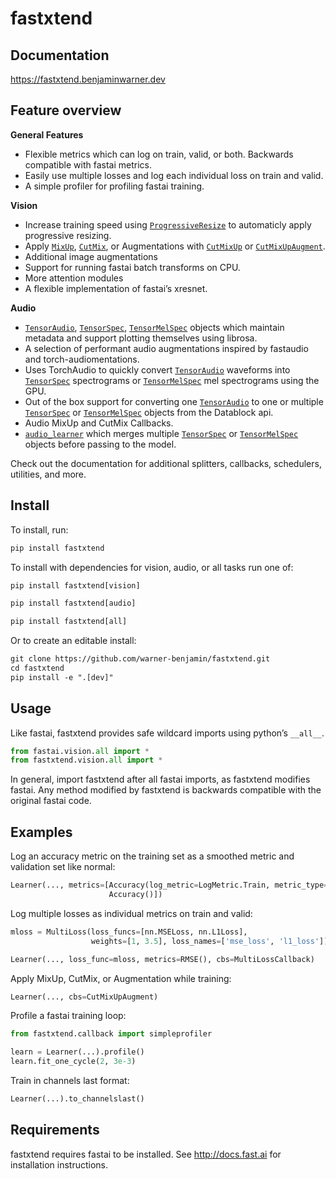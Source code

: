 fastxtend
================

<!-- WARNING: THIS FILE WAS AUTOGENERATED! DO NOT EDIT! -->

## Documentation

<https://fastxtend.benjaminwarner.dev>

## Feature overview

**General Features**

- Flexible metrics which can log on train, valid, or both. Backwards
  compatible with fastai metrics.
- Easily use multiple losses and log each individual loss on train and
  valid.
- A simple profiler for profiling fastai training.

**Vision**

- Increase training speed using
  [`ProgressiveResize`](https://fastxtend.benjaminwarner.dev/callback.progresize.html#progressiveresize)
  to automaticly apply progressive resizing.
- Apply
  [`MixUp`](https://fastxtend.benjaminwarner.dev/callback.cutmixup.html#mixup),
  [`CutMix`](https://fastxtend.benjaminwarner.dev/callback.cutmixup.html#cutmix),
  or Augmentations with
  [`CutMixUp`](https://fastxtend.benjaminwarner.dev/callback.cutmixup.html#cutmixup)
  or
  [`CutMixUpAugment`](https://fastxtend.benjaminwarner.dev/callback.cutmixup.html#cutmixupaugment).
- Additional image augmentations
- Support for running fastai batch transforms on CPU.
- More attention modules
- A flexible implementation of fastai’s xresnet.

**Audio**

- [`TensorAudio`](https://fastxtend.benjaminwarner.dev/audio.core.html#tensoraudio),
  [`TensorSpec`](https://fastxtend.benjaminwarner.dev/audio.core.html#tensorspec),
  [`TensorMelSpec`](https://fastxtend.benjaminwarner.dev/audio.core.html#tensormelspec)
  objects which maintain metadata and support plotting themselves using
  librosa.
- A selection of performant audio augmentations inspired by fastaudio
  and torch-audiomentations.
- Uses TorchAudio to quickly convert
  [`TensorAudio`](https://fastxtend.benjaminwarner.dev/audio.core.html#tensoraudio)
  waveforms into
  [`TensorSpec`](https://fastxtend.benjaminwarner.dev/audio.core.html#tensorspec)
  spectrograms or
  [`TensorMelSpec`](https://fastxtend.benjaminwarner.dev/audio.core.html#tensormelspec)
  mel spectrograms using the GPU.
- Out of the box support for converting one
  [`TensorAudio`](https://fastxtend.benjaminwarner.dev/audio.core.html#tensoraudio)
  to one or multiple
  [`TensorSpec`](https://fastxtend.benjaminwarner.dev/audio.core.html#tensorspec)
  or
  [`TensorMelSpec`](https://fastxtend.benjaminwarner.dev/audio.core.html#tensormelspec)
  objects from the Datablock api.
- Audio MixUp and CutMix Callbacks.
- [`audio_learner`](https://fastxtend.benjaminwarner.dev/audio.learner.html#audio_learner)
  which merges multiple
  [`TensorSpec`](https://fastxtend.benjaminwarner.dev/audio.core.html#tensorspec)
  or
  [`TensorMelSpec`](https://fastxtend.benjaminwarner.dev/audio.core.html#tensormelspec)
  objects before passing to the model.

Check out the documentation for additional splitters, callbacks,
schedulers, utilities, and more.

## Install

To install, run:

``` default
pip install fastxtend
```

To install with dependencies for vision, audio, or all tasks run one of:

``` default
pip install fastxtend[vision]

pip install fastxtend[audio]

pip install fastxtend[all]
```

Or to create an editable install:

``` default
git clone https://github.com/warner-benjamin/fastxtend.git
cd fastxtend
pip install -e ".[dev]"
```

## Usage

Like fastai, fastxtend provides safe wildcard imports using python’s
`__all__`.

``` python
from fastai.vision.all import *
from fastxtend.vision.all import *
```

In general, import fastxtend after all fastai imports, as fastxtend
modifies fastai. Any method modified by fastxtend is backwards
compatible with the original fastai code.

## Examples

Log an accuracy metric on the training set as a smoothed metric and
validation set like normal:

``` python
Learner(..., metrics=[Accuracy(log_metric=LogMetric.Train, metric_type=MetricType.Smooth),
                      Accuracy()])
```

Log multiple losses as individual metrics on train and valid:

``` python
mloss = MultiLoss(loss_funcs=[nn.MSELoss, nn.L1Loss], 
                  weights=[1, 3.5], loss_names=['mse_loss', 'l1_loss'])

Learner(..., loss_func=mloss, metrics=RMSE(), cbs=MultiLossCallback)
```

Apply MixUp, CutMix, or Augmentation while training:

``` python
Learner(..., cbs=CutMixUpAugment)
```

Profile a fastai training loop:

``` python
from fastxtend.callback import simpleprofiler

learn = Learner(...).profile()
learn.fit_one_cycle(2, 3e-3)
```

Train in channels last format:

``` python
Learner(...).to_channelslast()
```

## Requirements

fastxtend requires fastai to be installed. See <http://docs.fast.ai> for
installation instructions.
